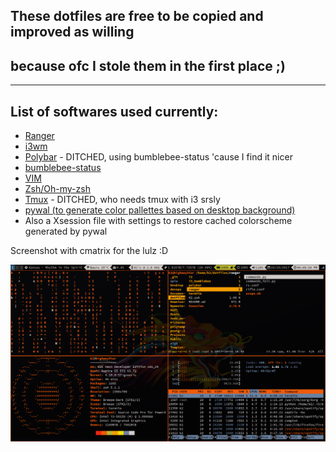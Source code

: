 ## These dotfiles are free to be copied and improved as willing
##  because ofc I stole them in the first place ;)
---
## List of softwares used currently:
- [Ranger](https://github.com/ranger/ranger)
- [i3wm](i3wm.org)
- [Polybar](https://github.com/jaagr/polybar) - DITCHED, using bumblebee-status 'cause I find it nicer
- [bumblebee-status](https://github.com/tobi-wan-kenobi/bumblebee-status)
- [VIM](https://github.com/vim/vim)
- [Zsh/Oh-my-zsh](https://github.com/robbyrussell/oh-my-zsh)
- [Tmux](https://github.com/tmux/tmux/wiki) - DITCHED, who needs tmux with i3 srsly
- [pywal (to generate color pallettes based on desktop background)](https://github.com/dylanaraps/pywal)
- Also a Xsession file with settings to restore cached colorscheme generated by pywal

Screenshot with cmatrix for the lulz :D

![desktop_result](screenshot.png "This is fucking awesome")


